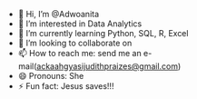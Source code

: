 - 👋 Hi, I’m @Adwoanita
- 👀 I’m interested in Data Analytics
- 🌱 I’m currently learning Python, SQL, R, Excel
- 💞️ I’m looking to collaborate on 
- 📫 How to reach me: send me an e-mail(ackaahgyasijudithpraizes@gmail.com)  
- 😄 Pronouns: She
- ⚡ Fun fact: Jesus saves!!! 

<!---
Adwoanita/Adwoanita is a ✨ special ✨ repository because its `README.md` (this file) appears on your GitHub profile.
You can click the Preview link to take a look at your changes.
--->
